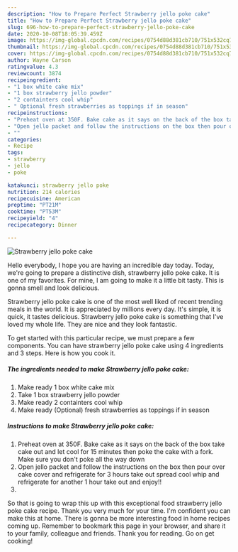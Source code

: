 ```yaml
---
description: "How to Prepare Perfect Strawberry jello poke cake"
title: "How to Prepare Perfect Strawberry jello poke cake"
slug: 696-how-to-prepare-perfect-strawberry-jello-poke-cake
date: 2020-10-08T18:05:39.459Z
image: https://img-global.cpcdn.com/recipes/0754d88d381cb710/751x532cq70/strawberry-jello-poke-cake-recipe-main-photo.jpg
thumbnail: https://img-global.cpcdn.com/recipes/0754d88d381cb710/751x532cq70/strawberry-jello-poke-cake-recipe-main-photo.jpg
cover: https://img-global.cpcdn.com/recipes/0754d88d381cb710/751x532cq70/strawberry-jello-poke-cake-recipe-main-photo.jpg
author: Wayne Carson
ratingvalue: 4.3
reviewcount: 3874
recipeingredient:
- "1 box white cake mix"
- "1 box strawberry jello powder"
- "2 containters cool whip"
- " Optional fresh strawberries as toppings if in season"
recipeinstructions:
- "Preheat oven at 350F. Bake cake as it says on the back of the box take cake out and let cool for 15 minutes then poke the cake with a fork. Make sure you don&#39;t poke all the way down"
- "Open jello packet and follow the instructions on the box then pour over cake cover and refrigerate for 3 hours take out spread cool whip and refrigerate for another 1 hour take out and enjoy!!"
- ""
categories:
- Recipe
tags:
- strawberry
- jello
- poke

katakunci: strawberry jello poke 
nutrition: 214 calories
recipecuisine: American
preptime: "PT21M"
cooktime: "PT53M"
recipeyield: "4"
recipecategory: Dinner

---
```



![Strawberry jello poke cake](https://img-global.cpcdn.com/recipes/0754d88d381cb710/751x532cq70/strawberry-jello-poke-cake-recipe-main-photo.jpg)

Hello everybody, I hope you are having an incredible day today. Today, we're going to prepare a distinctive dish, strawberry jello poke cake. It is one of my favorites. For mine, I am going to make it a little bit tasty. This is gonna smell and look delicious.

Strawberry jello poke cake is one of the most well liked of recent trending meals in the world. It is appreciated by millions every day. It's simple, it is quick, it tastes delicious. Strawberry jello poke cake is something that I've loved my whole life. They are nice and they look fantastic.




To get started with this particular recipe, we must prepare a few components. You can have strawberry jello poke cake using 4 ingredients and 3 steps. Here is how you cook it.

<!--inarticleads1-->

##### The ingredients needed to make Strawberry jello poke cake:

1. Make ready 1 box white cake mix
1. Take 1 box strawberry jello powder
1. Make ready 2 containters cool whip
1. Make ready  (Optional) fresh strawberries as toppings if in season




<!--inarticleads2-->

##### Instructions to make Strawberry jello poke cake:

1. Preheat oven at 350F. Bake cake as it says on the back of the box take cake out and let cool for 15 minutes then poke the cake with a fork. Make sure you don&#39;t poke all the way down
1. Open jello packet and follow the instructions on the box then pour over cake cover and refrigerate for 3 hours take out spread cool whip and refrigerate for another 1 hour take out and enjoy!!
1. 




So that is going to wrap this up with this exceptional food strawberry jello poke cake recipe. Thank you very much for your time. I'm confident you can make this at home. There is gonna be more interesting food in home recipes coming up. Remember to bookmark this page in your browser, and share it to your family, colleague and friends. Thank you for reading. Go on get cooking!
